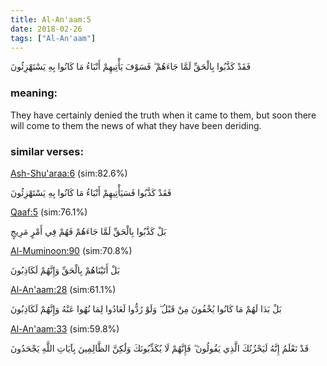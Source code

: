```yaml
---
title: Al-An'aam:5
date: 2018-02-26
tags: ["Al-An'aam"]
---
```

فَقَدْ كَذَّبُوا بِالْحَقِّ لَمَّا جَاءَهُمْ ۖ فَسَوْفَ يَأْتِيهِمْ أَنْبَاءُ مَا كَانُوا بِهِ يَسْتَهْزِئُونَ
### meaning: 
They have certainly denied the truth when it came to them, but soon there will come to them the news of what they have been deriding.
### similar verses: 

[Ash-Shu'araa:6](/26/6) (sim:82.6%)

فَقَدْ كَذَّبُوا فَسَيَأْتِيهِمْ أَنْبَاءُ مَا كَانُوا بِهِ يَسْتَهْزِئُونَ

[Qaaf:5](/50/5) (sim:76.1%)

بَلْ كَذَّبُوا بِالْحَقِّ لَمَّا جَاءَهُمْ فَهُمْ فِي أَمْرٍ مَرِيجٍ

[Al-Muminoon:90](/23/90) (sim:70.8%)

بَلْ أَتَيْنَاهُمْ بِالْحَقِّ وَإِنَّهُمْ لَكَاذِبُونَ

[Al-An'aam:28](/6/28) (sim:61.1%)

بَلْ بَدَا لَهُمْ مَا كَانُوا يُخْفُونَ مِنْ قَبْلُ ۖ وَلَوْ رُدُّوا لَعَادُوا لِمَا نُهُوا عَنْهُ وَإِنَّهُمْ لَكَاذِبُونَ

[Al-An'aam:33](/6/33) (sim:59.8%)

قَدْ نَعْلَمُ إِنَّهُ لَيَحْزُنُكَ الَّذِي يَقُولُونَ ۖ فَإِنَّهُمْ لَا يُكَذِّبُونَكَ وَلَٰكِنَّ الظَّالِمِينَ بِآيَاتِ اللَّهِ يَجْحَدُونَ
